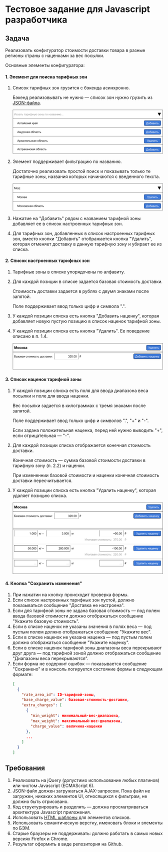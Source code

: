 # Тестовое задание для Javascript разработчика

## Задача

Реализовать конфигуратор стоимости доставки товара в разные регионы страны с наценками за вес посылки.

Основные элементы конфигуратора:

#### 1. Элемент для поиска тарифных зон

1. Список тарифных зон грузится с бэкенда асинхронно.

    Бэкенд реализовывать не нужно — список зон нужно грузить из [JSON-файла](./files/rate-areas.json).

    ![](./files/images/picker-open.png)
1. Элемент поддерживает фильтрацию по названию.

    Достаточно реализовать простой поиск и показывать только те тарифные зоны, названия которых начинаются с введенного текста.

    ![](./files/images/picker-search.png)
1. Нажатие на "Добавить" рядом с названием тарифной зоны добавляет ее в список настроенных тарифных зон.
1. Для тарифных зон, добавленных в список настроенных тарифных зон, вместо кнопки "Добавить" отображается кнопка "Удалить", которая отменяет доставку в данную тарифную зону и убирает ее из списка.

#### 2. Список настроенных тарифных зон

1. Тарифные зоны в списке упорядочены по алфавиту.
2. Для каждой позиции в списке задается базовая стоимость доставки.

    Стоимость доставки задается в рублях с двумя знаками после запятой.

    Поле поддерживает ввод только цифр и символа ".".
3. У каждой позиции списка есть кнопка "Добавить наценку", которая добавляет новую пустую позицию в список наценок тарифной зоны.
4. У каждой позиции списка есть кнопка "Удалить". Ее поведение описано в п. 1.4.

    ![](./files/images/rate-area.png)

#### 3. Список наценок тарифной зоны

1. У каждой позиции списка есть поля для ввода диапазона веса посылки и поле для ввода наценки.

    Вес посылки задается в килограммах с тремя знаками после запятой.

    Поле поддерживает ввод только цифр и символов ".", "+" и "-".

    Если задана положительная наценка, перед ней нужно выводить "+", если отрицательная — "-".
2. Для каждой позиции списка отображается конечная стоимость доставки.

    Конечная стоимость — сумма базовой стоимости доставки в тарифную зону (п. 2.2) и наценки.

    При измененнии базовой стоимости и наценки конечная стоимость доставки пересчитывается.
4. У каждой позиции списка есть кнопка "Удалить наценку", которая удаляет позицию списка.

    ![](./files/images/rates.png)

#### 4. Кнопка "Сохранить изменения"

1. При нажатии на кнопку происходит проверка формы.
2. Если список настроенных тарифных зон пустой, должно показываться сообщение "Доставка не настроена".
3. Если для тарифной зоны не задана базовая стоимость — под полем ввода базовой стоимости должно отображаться сообщение "Укажите базовую стоимость".
4. Если в списке наценок не указаны значения в полях веса — под пустым полем должно отображаться сообщение "Укажите вес".
5. Если в списке наценок не указана наценка — под пустым полем должно отображаться сообщение "Укажите наценку".
6. Если в списке наценок тарифной зоны диапазоны веса перекрывают друг друга — под тарифной зоной должно отображаться сообщение "Диапазоны веса перекрываются".
7. Если форма не содержит ошибок — показывается сообщение "Сохранено" и в консоль логируется состояние формы в следующем формате:
    ```json
    [
      {
        "rate_area_id": ID-тарифной-зоны,
        "base_charge_value": базовая-стоимость-доставки,
        "extra_charges": [
          {
            "min_weight": минимальный-вес-диапазона,
            "max_weight": максимальный-вес-диапазона,
            "charge_value": величина-наценки
          },
          ...
        ]
      }
    ]
    ```

## Требования

1. Реализовать на jQuery (допустимо использование любых плагинов) или чистом Javascript (ECMAScript 6).
2. JSON-файл должен загружаться AJAX-запросом. Пока файл не загружен, никаких элементов UI, относящихся к фильтрам, не должно быть отрисовано.
3. Код структурировать и разделять — должна просматриваться архитектура Javascript приложения.
4. Использовать [HTML шаблоны](https://www.w3schools.com/TagS/tag_template.asp) для элементов списков.
5. Использовать семантическую верстку, именовать блоки и элементы по БЭМ.
6. Старые браузеры не поддерживать: должно работать в самых новых версиях Firefox и Chrome.
7. Результат оформить в виде репозитория на Github.
